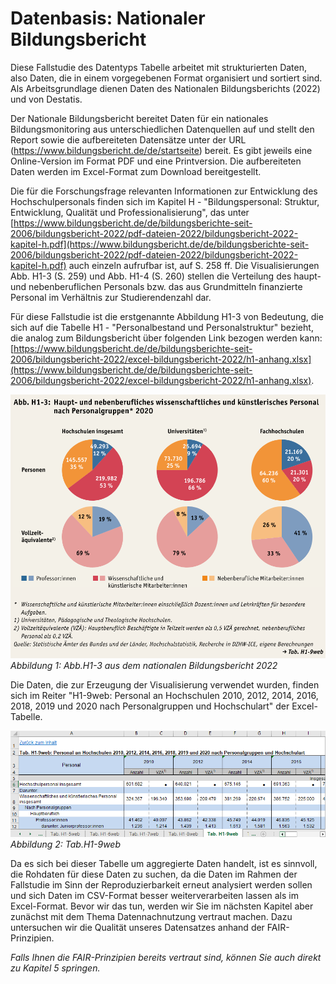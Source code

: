 # Datenbasis: Nationaler Bildungsbericht 

Diese Fallstudie des Datentyps Tabelle arbeitet mit strukturierten Daten, also Daten, die in einem vorgegebenen Format organisiert und sortiert sind. Als Arbeitsgrundlage dienen Daten des Nationalen Bildungsberichts (2022) und von Destatis.

Der Nationale Bildungsbericht bereitet Daten für ein nationales Bildungsmonitoring aus unterschiedlichen Datenquellen auf und stellt den Report sowie die aufbereiteten Datensätze unter der URL (https://www.bildungsbericht.de/de/startseite) bereit. Es gibt jeweils eine Online-Version im Format PDF und eine Printversion. Die aufbereiteten Daten werden im Excel-Format zum Download bereitgestellt. 

Die für die Forschungsfrage relevanten Informationen zur Entwicklung des Hochschulpersonals finden sich im Kapitel H - "Bildungspersonal: Struktur, Entwicklung, Qualität und Professionalisierung", das unter [https://www.bildungsbericht.de/de/bildungsberichte-seit-2006/bildungsbericht-2022/pdf-dateien-2022/bildungsbericht-2022-kapitel-h.pdf](https://www.bildungsbericht.de/de/bildungsberichte-seit-2006/bildungsbericht-2022/pdf-dateien-2022/bildungsbericht-2022-kapitel-h.pdf) auch einzeln aufrufbar ist, auf S. 258 ff. Die Visualisierungen Abb. H1-3 (S. 259) und Abb. H1-4 (S. 260) stellen die Verteilung des haupt- und nebenberuflichen Personals bzw. das aus Grundmitteln finanzierte Personal im Verhältnis zur Studierendenzahl dar. 

Für diese Fallstudie ist die erstgenannte Abbildung H1-3 von Bedeutung, die sich auf die Tabelle H1 - "Personalbestand und Personalstruktur" bezieht, die analog zum Bildungsbericht über folgenden Link bezogen werden kann: [https://www.bildungsbericht.de/de/bildungsberichte-seit-2006/bildungsbericht-2022/excel-bildungsbericht-2022/h1-anhang.xlsx](https://www.bildungsbericht.de/de/bildungsberichte-seit-2006/bildungsbericht-2022/excel-bildungsbericht-2022/h1-anhang.xlsx).

![](_images/Abb_H1-3.png)
*Abbildung 1: Abb.H1-3 aus dem nationalen Bildungsbericht 2022*




Die Daten, die zur Erzeugung der Visualisierung verwendet wurden, finden sich im Reiter "H1-9web: Personal an Hochschulen 2010, 2012, 2014, 2016, 2018, 2019 und 2020 nach Personalgruppen und Hochschulart" der Excel-Tabelle.

![](_images/Tab_H1-9web.png)
*Abbildung 2: Tab.H1-9web*

Da es sich bei dieser Tabelle um aggregierte Daten handelt, ist es sinnvoll, die Rohdaten für diese Daten zu suchen, da die Daten im Rahmen der Fallstudie im Sinn der Reproduzierbarkeit erneut analysiert werden sollen und sich Daten im CSV-Format besser weiterverarbeiten lassen als im Excel-Format. 
Bevor wir das tun, werden wir Sie im nächsten Kapitel aber zunächst mit dem Thema Datennachnutzung vertraut machen. Dazu untersuchen wir die Qualität unseres Datensatzes anhand der FAIR-Prinzipien.

*Falls Ihnen die FAIR-Prinzipien bereits vertraut sind, können Sie auch direkt zu Kapitel 5 springen.*
